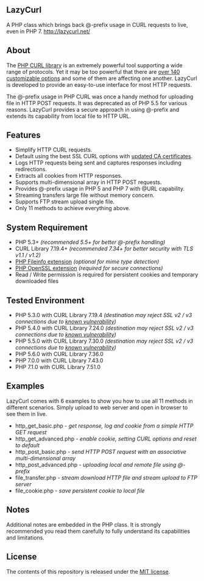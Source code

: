 ## LazyCurl
A PHP class which brings back @-prefix usage in CURL requests to live, even in PHP 7. <http://lazycurl.net/>

## About
The [PHP CURL library](http://php.net/manual/book.curl.php) is an extremely powerful tool supporting a wide range of protocols. Yet it may be too powerful that there are [over 140 customizable options](http://php.net/manual/function.curl-setopt.php) and some of them are affecting one another. LazyCurl is developed to provide an easy-to-use interface for most HTTP requests.

The @-prefix usage in PHP CURL was once a handy method for uploading file in HTTP POST requests. It was deprecated as of PHP 5.5 for various reasons. LazyCurl provides a secure approach in using @-prefix and extends its capability from local file to HTTP URL.

## Features
* Simplify HTTP CURL requests.
* Default using the best SSL CURL options with [updated CA certificates](https://curl.haxx.se/docs/caextract.html).
* Logs HTTP requests being sent and captures responses including redirections.
* Extracts all cookies from HTTP responses.
* Supports multi-dimensional array in HTTP POST requests.
* Provides @-prefix usage in PHP 5 and PHP 7 with @URL capability.
* Streaming transfers large file without memory concern.
* Supports FTP stream upload single file.
* Only 11 methods to achieve everything above.

## System Requirement
* PHP 5.3+ *(recommended 5.5+ for better @-prefix handling)*
* CURL Library 7.19.4+ *(recommended 7.34+ for better security with TLS v1.1 / v1.2)*
* [PHP Fileinfo extension](http://php.net/manual/book.fileinfo.php) *(optional for mime type detection)*
* [PHP OpenSSL extension](http://php.net/manual/book.openssl.php) *(required for secure connections)*
* Read / Write permission is required for persistent cookies and temporary downloaded files

## Tested Environment
* PHP 5.3.0 with CURL Library 7.19.4 *(destination may reject SSL v2 / v3 connections due to [known vulnerability](https://drownattack.com/))*
* PHP 5.4.0 with CURL Library 7.24.0 *(destination may reject SSL v2 / v3 connections due to [known vulnerability](https://drownattack.com/))*
* PHP 5.5.0 with CURL Library 7.30.0 *(destination may reject SSL v2 / v3 connections due to [known vulnerability](https://drownattack.com/))*
* PHP 5.6.0 with CURL Library 7.36.0
* PHP 7.0.0 with CURL Library 7.43.0
* PHP 7.1.0 with CURL Library 7.51.0

## Examples
LazyCurl comes with 6 examples to show you how to use all 11 methods in different scenarios. Simply upload to web server and open in browser to see them in live.
* http_get_basic.php - *get response, log and cookie from a simple HTTP GET request*
* http_get_advanced.php - *enable cookie, setting CURL options and reset to default*
* http_post_basic.php - *send HTTP POST request with an associative multi-dimensional array*
* http_post_advanced.php - *uploading local and remote file using @-prefix*
* file_transfer.php - *stream download HTTP file and stream upload to FTP server*
* file_cookie.php - *save persistent cookie to local file*

## Notes
Additional notes are embedded in the PHP class. It is strongly recommended you read them carefully to fully understand its capabilities and limitations.

## License
The contents of this repository is released under the [MIT license](http://opensource.org/licenses/MIT).
